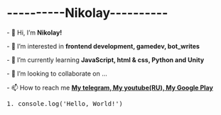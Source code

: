 <h1 class='name'><b>----------Nikolay----------</b></h1>
<p>- 👋 Hi, I’m <b>Nikolay!</b></p>
<p>- 👀 I’m interested in <b>frontend development, gamedev, bot_writes</b></p>
<p>- 🌱 I’m currently learning <b>JavaScript, html & css, Python and Unity</b></p>
<p>- 💞️ I’m looking to collaborate on ...</p>
<p>- 📫 How to reach me <a href='https://t.me/NikolayFB'><b>My telegram, </b></a> <a href='https://www.youtube.com/channel/UC2EBmK4mKQD_CjalyfV1g_A'><b>My youtube(RU), </b></a> <a href='https://inlnk.ru/ZZN4KX'><b>My Google Play</b></a></p>

<pre>
1. console.log('Hello, World!')
</pre>
